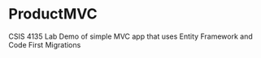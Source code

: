 # ProductMVC
CSIS 4135 Lab Demo of simple MVC app that uses Entity Framework and Code First Migrations
